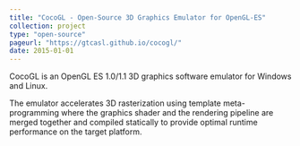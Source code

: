 ```yaml
---
title: "CocoGL - Open-Source 3D Graphics Emulator for OpenGL-ES"
collection: project
type: "open-source"
pageurl: "https://gtcasl.github.io/cocogl/"
date: 2015-01-01
---
```


CocoGL is an OpenGL ES 1.0/1.1 3D graphics software emulator for Windows and Linux. 

The emulator accelerates 3D rasterization using template meta-programming where the graphics shader and the rendering pipeline are merged together and compiled statically to provide optimal runtime performance on the target platform. 